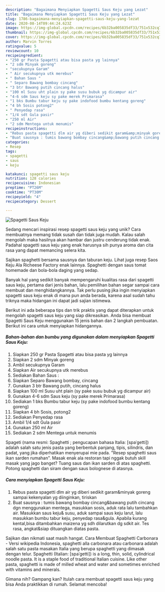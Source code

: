 ```yaml
---
description: "Bagaimana Menyiapkan Spagetti Saus Keju yang Lezat"
title: "Bagaimana Menyiapkan Spagetti Saus Keju yang Lezat"
slug: 1786-bagaimana-menyiapkan-spagetti-saus-keju-yang-lezat
date: 2020-08-14T09:44:24.623Z
image: https://img-global.cpcdn.com/recipes/6b32ba005835df33/751x532cq70/spagetti-saus-keju-foto-resep-utama.jpg
thumbnail: https://img-global.cpcdn.com/recipes/6b32ba005835df33/751x532cq70/spagetti-saus-keju-foto-resep-utama.jpg
cover: https://img-global.cpcdn.com/recipes/6b32ba005835df33/751x532cq70/spagetti-saus-keju-foto-resep-utama.jpg
author: Marvin Torres
ratingvalue: 5
reviewcount: 10
recipeingredient:
- "250 gr Pasta Spagetti atau bisa pasta yg lainnya"
- "2 sdm Minyak goreng"
- "secukupnya Garam"
- " Air secukupnya utk merebus"
- " Bahan Saus "
- " Separo Bawang bombay cincang"
- "3 btr Bawang putih cincang halus"
- "100 ml Susu uht plain sy pake susu bubuk yg dicampur air"
- "4-6 sdm Saus keju sy pake merek Primarasa"
- "1 bks Bumbu tabur keju sy pake indofood bumbu kentang goreng"
- "4 bh Sosis potong2"
- " Penyedap rasa"
- "1/4 sdt Gula pasir"
- "250 ml Air"
- "2 sdm Mentega untuk menumis"
recipeinstructions:
- "Rebus pasta spagetti dlm air yg diberi sedikit garam&amp;minyak goreng sampai kekenyalan yg diinginkan, tiriskan"
- "Buat sausnya : tumis bawang bombay cincang&amp;bawang putih cincang dgn menggunakan mentega, masukkan sosis, aduk rata lalu tambahkan air. Masukkan saus keju&amp; susu, aduk sampai saus keju larut, lalu masukkan bumbu tabur keju, penyedap rasa&amp;gula. Apabila kurang kental,bisa ditambahkan maizena yg sdh dilarutkan dg sdkit air. Tes rasa, angkat&amp;siap dituangkan diatas pasta."
categories:
- Resep
tags:
- spagetti
- saus
- keju

katakunci: spagetti saus keju 
nutrition: 128 calories
recipecuisine: Indonesian
preptime: "PT26M"
cooktime: "PT30M"
recipeyield: "4"
recipecategory: Dessert

---
```



![Spagetti Saus Keju](https://img-global.cpcdn.com/recipes/6b32ba005835df33/751x532cq70/spagetti-saus-keju-foto-resep-utama.jpg)

Sedang mencari inspirasi resep spagetti saus keju yang unik? Cara membuatnya memang tidak susah dan tidak juga mudah. Kalau salah mengolah maka hasilnya akan hambar dan justru cenderung tidak enak. Padahal spagetti saus keju yang enak harusnya sih punya aroma dan cita rasa yang dapat memancing selera kita.

Sajikan spaghetti bersama sausnya dan taburan keju. Lihat juga resep Saos Keju Ala Richeese Factory enak lainnya. Spaghetti dengan saus tomat homemade dan bola-bola daging yang sedap.

Banyak hal yang sedikit banyak mempengaruhi kualitas rasa dari spagetti saus keju, pertama dari jenis bahan, lalu pemilihan bahan segar sampai cara membuat dan menghidangkannya. Tak perlu pusing jika ingin menyiapkan spagetti saus keju enak di mana pun anda berada, karena asal sudah tahu triknya maka hidangan ini dapat jadi sajian istimewa.


Berikut ini ada beberapa tips dan trik praktis yang dapat diterapkan untuk mengolah spagetti saus keju yang siap dikreasikan. Anda bisa membuat Spagetti Saus Keju menggunakan 15 jenis bahan dan 2 langkah pembuatan. Berikut ini cara untuk menyiapkan hidangannya.

<!--inarticleads1-->

##### Bahan-bahan dan bumbu yang digunakan dalam menyiapkan Spagetti Saus Keju:

1. Siapkan 250 gr Pasta Spagetti atau bisa pasta yg lainnya
1. Siapkan 2 sdm Minyak goreng
1. Ambil secukupnya Garam
1. Siapkan  Air secukupnya utk merebus
1. Sediakan  Bahan Saus :
1. Siapkan  Separo Bawang bombay, cincang
1. Gunakan 3 btr Bawang putih, cincang halus
1. Siapkan 100 ml Susu uht plain (sy pake susu bubuk yg dicampur air)
1. Gunakan 4-6 sdm Saus keju (sy pake merek Primarasa)
1. Sediakan 1 bks Bumbu tabur keju (sy pake indofood bumbu kentang goreng)
1. Siapkan 4 bh Sosis, potong2
1. Sediakan  Penyedap rasa
1. Ambil 1/4 sdt Gula pasir
1. Gunakan 250 ml Air
1. Sediakan 2 sdm Mentega untuk menumis


Spageti (nama resmi: Spaghetti ; pengucapan bahasa Italia: [spaˈɡetti]) adalah salah satu jenis pasta yang berbentuk panjang, tipis, silindris, dan padat, yang jika diperhatikan menyerupai mie pada. &#34;Resep spaghetti saus ikan sarden rumahan&#34;. Masak enak ala restoran tapi nggak butuh skill masak yang jago banget? Tuang saus dan ikan sarden di atas spaghetti. Potong spaghetti dan siram dengan saus bolognese di atasnya. 

<!--inarticleads2-->

##### Cara menyiapkan Spagetti Saus Keju:

1. Rebus pasta spagetti dlm air yg diberi sedikit garam&amp;minyak goreng sampai kekenyalan yg diinginkan, tiriskan
1. Buat sausnya : tumis bawang bombay cincang&amp;bawang putih cincang dgn menggunakan mentega, masukkan sosis, aduk rata lalu tambahkan air. Masukkan saus keju&amp; susu, aduk sampai saus keju larut, lalu masukkan bumbu tabur keju, penyedap rasa&amp;gula. Apabila kurang kental,bisa ditambahkan maizena yg sdh dilarutkan dg sdkit air. Tes rasa, angkat&amp;siap dituangkan diatas pasta.


Sajikan dan nikmati saat masih hangat. Cara Membuat Spaghetti Carbonara - Versi wikipedia Indonesia, spaghetti alla carbonara atau carbonara adalah salah satu pasta masakan Italia yang berupa spaghetti yang dimasak dengan telur. Spaghetti (Italian: [spaˈɡetti]) is a long, thin, solid, cylindrical noodle pasta. It is a staple food of traditional Italian cuisine. Like other pasta, spaghetti is made of milled wheat and water and sometimes enriched with vitamins and minerals. 

Gimana nih? Gampang kan? Itulah cara membuat spagetti saus keju yang bisa Anda praktikkan di rumah. Selamat mencoba!
